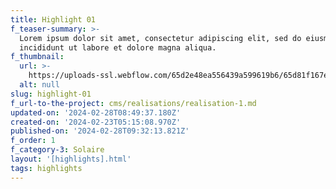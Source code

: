 ```yaml
---
title: Highlight 01
f_teaser-summary: >-
  Lorem ipsum dolor sit amet, consectetur adipiscing elit, sed do eiusmod tempor
  incididunt ut labore et dolore magna aliqua.
f_thumbnail:
  url: >-
    https://uploads-ssl.webflow.com/65d2e48ea556439a599619b6/65d81f167e8bbd8d436bf3ce_arbaz.jpg
  alt: null
slug: highlight-01
f_url-to-the-project: cms/realisations/realisation-1.md
updated-on: '2024-02-28T08:49:37.180Z'
created-on: '2024-02-23T05:15:08.970Z'
published-on: '2024-02-28T09:32:13.821Z'
f_order: 1
f_category-3: Solaire
layout: '[highlights].html'
tags: highlights
---
```



